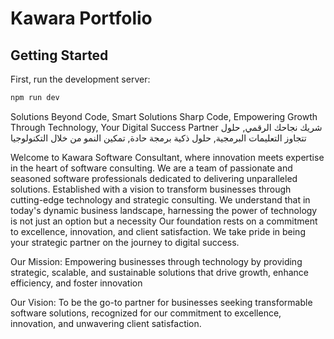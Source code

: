 # Kawara Portfolio

## Getting Started

First, run the development server:

```bash
npm run dev
```

Solutions Beyond Code, Smart Solutions Sharp Code, Empowering Growth Through Technology, Your Digital Success Partner
شريك نجاحك الرقمي, حلول تتجاوز التعليمات البرمجية, حلول ذكية برمجة حادة, تمكين النمو من خلال التكنولوجيا

Welcome to Kawara Software Consultant, where innovation meets expertise in the heart of software consulting.
We are a team of passionate and seasoned software professionals dedicated to delivering unparalleled solutions.
Established with a vision to transform businesses through cutting-edge technology and strategic consulting.
We understand that in today's dynamic business landscape, harnessing the power of technology is not just an option but a necessity
Our foundation rests on a commitment to excellence, innovation, and client satisfaction.
We take pride in being your strategic partner on the journey to digital success.

Our Mission:
Empowering businesses through technology by providing strategic, scalable, and sustainable solutions that drive growth, enhance efficiency, and foster innovation

Our Vision:
To be the go-to partner for businesses seeking transformable software solutions, recognized for our commitment to excellence, innovation, and unwavering client satisfaction.
